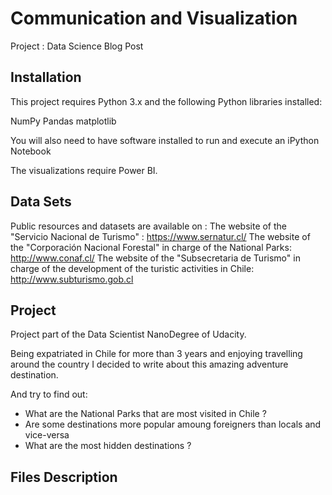 # Communication and Visualization

Project : Data Science Blog Post

## Installation

This project requires Python 3.x and the following Python libraries installed:

NumPy
Pandas
matplotlib

You will also need to have software installed to run and execute an iPython Notebook

The visualizations require Power BI.

## Data Sets
Public resources and datasets are available on :
The website of the "Servicio Nacional de Turismo" : https://www.sernatur.cl/
The website of the "Corporación Nacional Forestal" in charge of the National Parks: http://www.conaf.cl/
The website of the "Subsecretaria de Turismo" in charge of the development of the turistic activities in Chile: http://www.subturismo.gob.cl

## Project

Project part of the Data Scientist NanoDegree of Udacity.

Being expatriated in Chile for more than 3 years and enjoying travelling around the country I decided to write about this amazing adventure destination.

And try to find out:

- What are the National Parks that are most visited in Chile ?
- Are some destinations more popular amoung foreigners than locals and vice-versa
- What are the most hidden destinations ?

## Files Description

